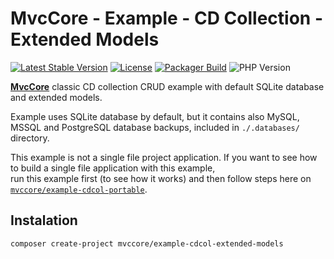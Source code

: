 # MvcCore - Example - CD Collection - Extended Models

[![Latest Stable Version](https://img.shields.io/badge/Stable-v5.2.0-brightgreen.svg?style=plastic)](https://github.com/mvccore/example-cdcol-extended-models/releases)
[![License](https://img.shields.io/badge/License-BSD%203-brightgreen.svg?style=plastic)](https://mvccore.github.io/docs/mvccore/5.0.0/LICENSE.md)
[![Packager Build](https://img.shields.io/badge/Packager%20Build-passing-brightgreen.svg?style=plastic)](https://github.com/mvccore/packager)
![PHP Version](https://img.shields.io/badge/PHP->=5.4-brightgreen.svg?style=plastic)

[**MvcCore**](https://github.com/mvccore/mvccore) classic CD collection CRUD example with default SQLite database and extended models.

Example uses SQLite database by default, but it contains also MySQL, MSSQL and PostgreSQL database backups, included in `./.databases/` directory.

This example is not a single file project application. If you want to see how to build a single file application with this example,  
run this example first (to see how it works) and then follow steps here on [`mvccore/example-cdcol-portable`](https://github.com/mvccore/example-cdcol-portable).

## Instalation
```shell
composer create-project mvccore/example-cdcol-extended-models
```
